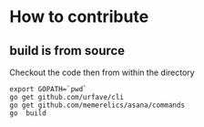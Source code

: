 # How to contribute

## build is from source

Checkout the code then from within the directory

```
export GOPATH=`pwd`
go get github.com/urfave/cli
go get github.com/memerelics/asana/commands
go  build
```

